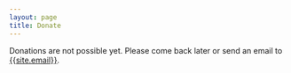 ```yaml
---
layout: page
title: Donate
---
```


Donations are not possible yet. Please come back later
or send an email to [{{site.email}}](mailto:{{site.email}}).
